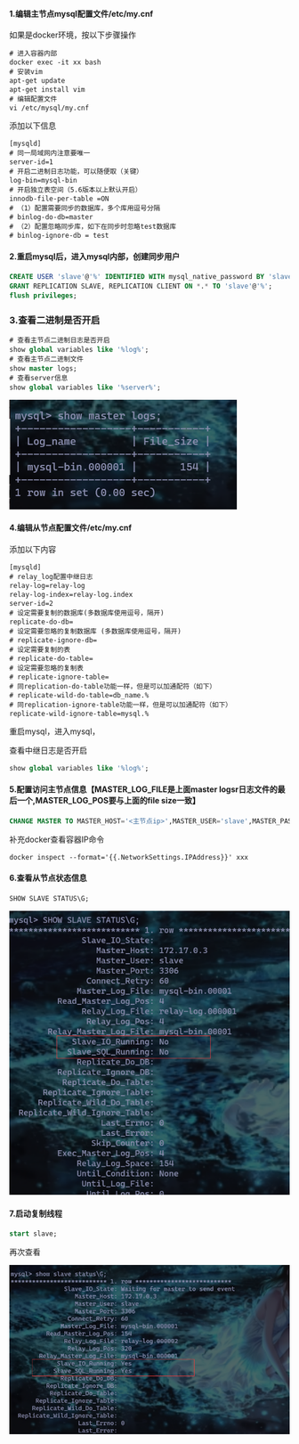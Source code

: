#### 1.编辑主节点mysql配置文件/etc/my.cnf

如果是docker环境，按以下步骤操作

```shell
# 进入容器内部
docker exec -it xx bash
# 安装vim
apt-get update
apt-get install vim
# 编辑配置文件
vi /etc/mysql/my.cnf
```

添加以下信息

```properties
[mysqld]
# 同一局域网内注意要唯一
server-id=1
# 开启二进制日志功能，可以随便取（关键）
log-bin=mysql-bin
# 开启独立表空间（5.6版本以上默认开启）
innodb-file-per-table =ON
# （1）配置需要同步的数据库，多个库用逗号分隔
# binlog-do-db=master
# （2）配置忽略同步库，如下在同步时忽略test数据库
# binlog-ignore-db = test
```

#### 2.重启mysql后，进入mysql内部，创建同步用户

```sql
CREATE USER 'slave'@'%' IDENTIFIED WITH mysql_native_password BY 'slave';
GRANT REPLICATION SLAVE, REPLICATION CLIENT ON *.* TO 'slave'@'%';
flush privileges;
```

### 3.查看二进制是否开启

```sql
# 查看主节点二进制日志是否开启
show global variables like '%log%';
# 查看主节点二进制文件
show master logs;
# 查看server信息
show global variables like '%server%';
```

![1](./images/主节点二进制文件.png)

#### 4.编辑从节点配置文件/etc/my.cnf

添加以下内容

```properties
[mysqld]
# relay_log配置中继日志
relay-log=relay-log
relay-log-index=relay-log.index
server-id=2
# 设定需要复制的数据库(多数据库使用逗号，隔开)
replicate-do-db=
# 设定需要忽略的复制数据库 (多数据库使用逗号，隔开)
# replicate-ignore-db= 
# 设定需要复制的表
# replicate-do-table=
# 设定需要忽略的复制表
# replicate-ignore-table=
# 同replication-do-table功能一样，但是可以加通配符（如下）
# replicate-wild-do-table=db_name.%
# 同replication-ignore-table功能一样，但是可以加通配符（如下）
replicate-wild-ignore-table=mysql.% 
```

重启mysql，进入mysql，

查看中继日志是否开启

```sql
show global variables like '%log%';
```

#### 5.配置访问主节点信息【MASTER_LOG_FILE是上面master logsr日志文件的最后一个,MASTER_LOG_POS要与上面的file size一致】

```sql
CHANGE MASTER TO MASTER_HOST='<主节点ip>',MASTER_USER='slave',MASTER_PASSWORD='slave', MASTER_LOG_FILE='mysql-bin.00001',MASTER_LOG_POS=154;
```

补充docker查看容器IP命令

```shell
docker inspect --format='{{.NetworkSettings.IPAddress}}' xxx
```

#### 6.查看从节点状态信息

```sql
SHOW SLAVE STATUS\G;
```

![2](./images/从节点信息.png)

#### 7.启动复制线程

```sql
start slave;
```

再次查看

![3](./images/从节点信息2.png)

